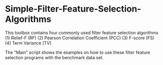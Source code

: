 # Simple-Filter-Feature-Selection-Algorithms
This toolbox contains four commonly used filter feature selection algorithms (1) Relief-F (RF) (2) Pearson Correlation Coefficient (PCC) (3) F-score (FS) (4) Term Variance (TV) 

The "Main" script shows the examples on how to use these filter feature selection programs with the benchmark data set.
